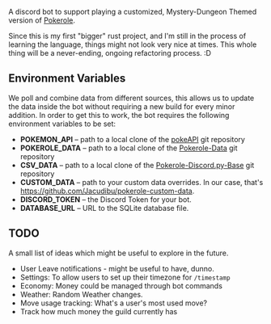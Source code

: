 A discord bot to support playing a customized, Mystery-Dungeon Themed version of [Pokerole](https://www.pokeroleproject.com).

Since this is my first "bigger" rust project, and I'm still in the process of learning the language, things might not look very nice at times. This whole thing will be a never-ending, ongoing refactoring process. :D

## Environment Variables
We poll and combine data from different sources, this allows us to update the data inside the bot without requiring a new build for every minor addition. In order to get this to work, the bot requires the following environment variables to be set:
- **POKEMON_API** – path to a local clone of the [pokeAPI](https://github.com/PokeAPI/pokeapi) git repository
- **POKEROLE_DATA** – path to a local clone of the [Pokerole-Data](https://github.com/Pokerole-Software-Development/Pokerole-Data) git repository
- **CSV_DATA** – path to a local clone of the [Pokerole-Discord.py-Base](https://github.com/XShadeSlayerXx/PokeRole-Discord.py-Base) git repository
- **CUSTOM_DATA** – path to your custom data overrides. In our case, that's https://github.com/Jacudibu/pokerole-custom-data.
- **DISCORD_TOKEN** – the Discord Token for your bot.
- **DATABASE_URL** – URL to the SQLite database file.

## TODO
A small list of ideas which might be useful to explore in the future.
- User Leave notifications - might be useful to have, dunno.
- Settings: To allow users to set up their timezone for `/timestamp`
- Economy: Money could be managed through bot commands
- Weather: Random Weather changes.
- Move usage tracking: What's a user's most used move?
- Track how much money the guild currently has
